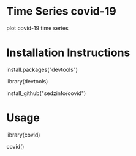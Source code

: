 # Time Series covid-19

plot covid-19 time series

# Installation Instructions

install.packages("devtools")

library(devtools)

install_github("sedzinfo/covid")

# Usage

library(covid)

covid()
